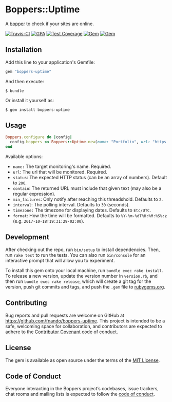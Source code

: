 # Boppers::Uptime

A [bopper](https://github.com/fnando/boppers) to check if your sites are online.

[![Travis-CI](https://travis-ci.org/fnando/boppers-uptime.png)](https://travis-ci.org/fnando/boppers-uptime)
[![GPA](https://codeclimate.com/github/fnando/boppers-uptime/badges/gpa.svg)](https://codeclimate.com/github/fnando/boppers-uptime)
[![Test Coverage](https://codeclimate.com/github/fnando/boppers-uptime/badges/coverage.svg)](https://codeclimate.com/github/fnando/boppers-uptime)
[![Gem](https://img.shields.io/gem/v/boppers-uptime.svg)](https://rubygems.org/gems/boppers-uptime)
[![Gem](https://img.shields.io/gem/dt/boppers-uptime.svg)](https://rubygems.org/gems/boppers-uptime)

## Installation

Add this line to your application's Gemfile:

```ruby
gem "boppers-uptime"
```

And then execute:

    $ bundle

Or install it yourself as:

    $ gem install boppers-uptime

## Usage

```ruby
Boppers.configure do |config|
  config.boppers << Boppers::Uptime.new(name: "Portfolio", url: "https://portfolionow.co/")
end
```

Available options:

- `name:` The target monitoring's name. Required.
- `url`: The url that will be monitored. Required.
- `status`: The expected HTTP status (can be an array of numbers). Default to `200`.
- `contain`: The returned URL must include that given text (may also be a regular expression).
- `min_failures`: Only notify after reaching this threadshold. Defaults to `2`.
- `interval`: The polling interval. Defaults to `30` (seconds).
- `timezone:` The timezone for displaying dates. Defaults to `Etc/UTC`.
- `format`: How the time will be formatted. Defaults to `%Y-%m-%dT%H:%M:%S%:z` (e.g. `2017-10-18T19:31:29-02:00`).

## Development

After checking out the repo, run `bin/setup` to install dependencies. Then, run `rake test` to run the tests. You can also run `bin/console` for an interactive prompt that will allow you to experiment.

To install this gem onto your local machine, run `bundle exec rake install`. To release a new version, update the version number in `version.rb`, and then run `bundle exec rake release`, which will create a git tag for the version, push git commits and tags, and push the `.gem` file to [rubygems.org](https://rubygems.org).

## Contributing

Bug reports and pull requests are welcome on GitHub at https://github.com/fnando/boppers-uptime. This project is intended to be a safe, welcoming space for collaboration, and contributors are expected to adhere to the [Contributor Covenant](http://contributor-covenant.org) code of conduct.

## License

The gem is available as open source under the terms of the [MIT License](https://opensource.org/licenses/MIT).

## Code of Conduct

Everyone interacting in the Boppers project’s codebases, issue trackers, chat rooms and mailing lists is expected to follow the [code of conduct](https://github.com/fnando/boppers-uptime/blob/master/CODE_OF_CONDUCT.md).
